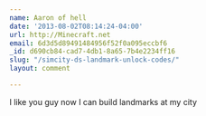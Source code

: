 ```yaml
---
name: Aaron of hell
date: '2013-08-02T08:14:24-04:00'
url: http://Minecraft.net
email: 6d3d5d89491484956f52f0a095eccbf6
_id: d690cb84-cad7-4db1-8a65-7b4e2234ff16
slug: "/simcity-ds-landmark-unlock-codes/"
layout: comment

---
```


I like you guy now I can build landmarks at my city
